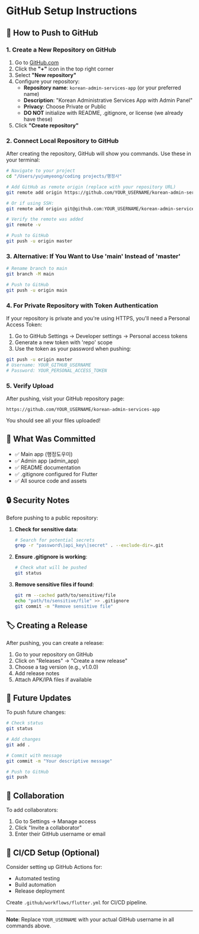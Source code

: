 # GitHub Setup Instructions

## 🚀 How to Push to GitHub

### 1. Create a New Repository on GitHub

1. Go to [GitHub.com](https://github.com)
2. Click the **"+"** icon in the top right corner
3. Select **"New repository"**
4. Configure your repository:
   - **Repository name**: `korean-admin-services-app` (or your preferred name)
   - **Description**: "Korean Administrative Services App with Admin Panel"
   - **Privacy**: Choose Private or Public
   - **DO NOT** initialize with README, .gitignore, or license (we already have these)
5. Click **"Create repository"**

### 2. Connect Local Repository to GitHub

After creating the repository, GitHub will show you commands. Use these in your terminal:

```bash
# Navigate to your project
cd "/Users/yujumyeong/coding projects/행정사"

# Add GitHub as remote origin (replace with your repository URL)
git remote add origin https://github.com/YOUR_USERNAME/korean-admin-services-app.git

# Or if using SSH:
git remote add origin git@github.com:YOUR_USERNAME/korean-admin-services-app.git

# Verify the remote was added
git remote -v

# Push to GitHub
git push -u origin master
```

### 3. Alternative: If You Want to Use 'main' Instead of 'master'

```bash
# Rename branch to main
git branch -M main

# Push to GitHub
git push -u origin main
```

### 4. For Private Repository with Token Authentication

If your repository is private and you're using HTTPS, you'll need a Personal Access Token:

1. Go to GitHub Settings → Developer settings → Personal access tokens
2. Generate a new token with 'repo' scope
3. Use the token as your password when pushing:

```bash
git push -u origin master
# Username: YOUR_GITHUB_USERNAME
# Password: YOUR_PERSONAL_ACCESS_TOKEN
```

### 5. Verify Upload

After pushing, visit your GitHub repository page:
```
https://github.com/YOUR_USERNAME/korean-admin-services-app
```

You should see all your files uploaded!

## 📁 What Was Committed

- ✅ Main app (행정도우미)
- ✅ Admin app (admin_app)
- ✅ README documentation
- ✅ .gitignore configured for Flutter
- ✅ All source code and assets

## 🔒 Security Notes

Before pushing to a public repository:

1. **Check for sensitive data**:
   ```bash
   # Search for potential secrets
   grep -r "password\|api_key\|secret" . --exclude-dir=.git
   ```

2. **Ensure .gitignore is working**:
   ```bash
   # Check what will be pushed
   git status
   ```

3. **Remove sensitive files if found**:
   ```bash
   git rm --cached path/to/sensitive/file
   echo "path/to/sensitive/file" >> .gitignore
   git commit -m "Remove sensitive file"
   ```

## 🏷️ Creating a Release

After pushing, you can create a release:

1. Go to your repository on GitHub
2. Click on "Releases" → "Create a new release"
3. Choose a tag version (e.g., v1.0.0)
4. Add release notes
5. Attach APK/IPA files if available

## 🔄 Future Updates

To push future changes:

```bash
# Check status
git status

# Add changes
git add .

# Commit with message
git commit -m "Your descriptive message"

# Push to GitHub
git push
```

## 🤝 Collaboration

To add collaborators:
1. Go to Settings → Manage access
2. Click "Invite a collaborator"
3. Enter their GitHub username or email

## 📱 CI/CD Setup (Optional)

Consider setting up GitHub Actions for:
- Automated testing
- Build automation
- Release deployment

Create `.github/workflows/flutter.yml` for CI/CD pipeline.

---

**Note**: Replace `YOUR_USERNAME` with your actual GitHub username in all commands above.